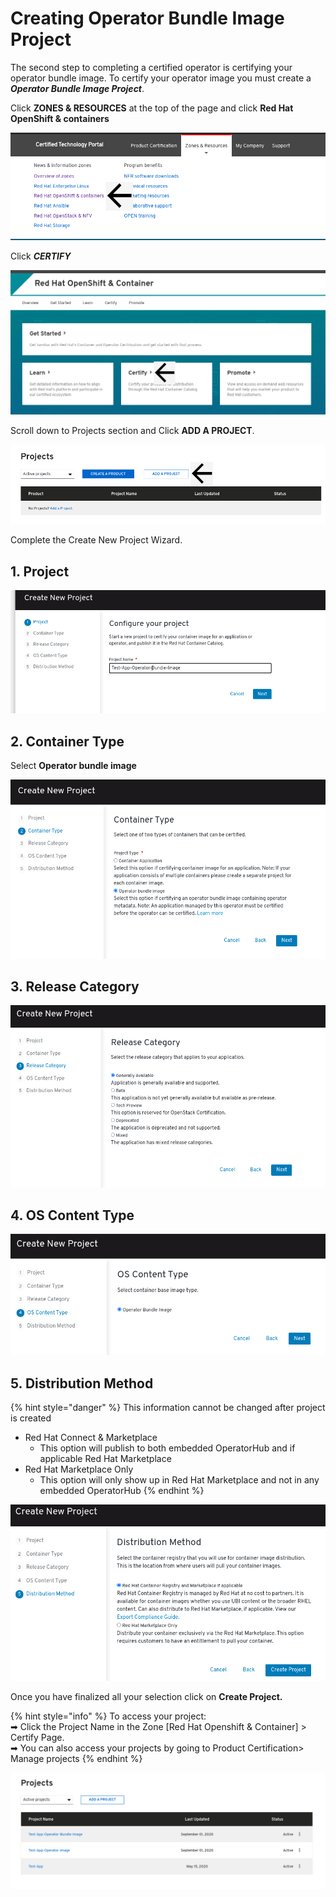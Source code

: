 # Creating Operator Bundle Image Project



The second step to completing a certified operator is certifying your operator bundle image. To certify your operator image you must create a _**Operator Bundle Image Project**_. 

Click **ZONES & RESOURCES** at the top of the page and click **Red Hat OpenShift & containers**

![](../../.gitbook/assets/image%20%282%29.png)

Click _**CERTIFY**_ 

![](../../.gitbook/assets/certify.png)

Scroll down to Projects section and Click **ADD A PROJECT**.‌

![](../../.gitbook/assets/projects.png)

Complete the Create New Project Wizard.

## 1. Project

![](../../.gitbook/assets/bundle_image.png)

## 2. Container Type

Select **Operator bundle image**

![](../../.gitbook/assets/bundle.png)

## 3. Release Category

![](../../.gitbook/assets/release-category.png)

## 4. OS Content Type

![](../../.gitbook/assets/os_content.png)

## 5. Distribution Method

{% hint style="danger" %}
This information cannot be changed after project is created

* Red Hat Connect & Marketplace
  * This option will publish to both embedded OperatorHub and if applicable Red Hat Marketplace
* Red Hat Marketplace Only
  * This option will only show up in Red Hat Marketplace and not in any embedded OperatorHub
{% endhint %}

![](../../.gitbook/assets/bundle-distribution.png)

Once you have finalized all your selection click on **Create Project.**

{% hint style="info" %}
To access your project:   
➡ Click the Project Name in the Zone \[Red Hat Openshift & Container\] &gt; Certify Page.   
➡ You can also access your projects by going to Product Certification&gt; Manage projects 
{% endhint %}

![](../../.gitbook/assets/project_bundle.png)

